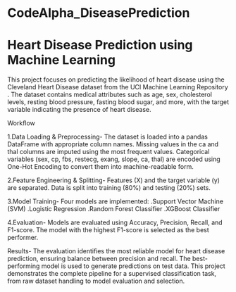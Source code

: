 # CodeAlpha_DiseasePrediction
# Heart Disease Prediction using Machine Learning

This project focuses on predicting the likelihood of heart disease using the Cleveland Heart Disease dataset from the UCI Machine Learning Repository
. The dataset contains medical attributes such as age, sex, cholesterol levels, resting blood pressure, fasting blood sugar, and more, with the target variable indicating the presence of heart disease.

Workflow

  1.Data Loading & Preprocessing-
     The dataset is loaded into a pandas DataFrame with appropriate column names.
     Missing values in the ca and thal columns are imputed using the most frequent values.
     Categorical variables (sex, cp, fbs, restecg, exang, slope, ca, thal) are encoded using One-Hot Encoding to convert them into machine-readable form.

  2.Feature Engineering & Splitting-
     Features (X) and the target variable (y) are separated.
     Data is split into training (80%) and testing (20%) sets.

  3.Model Training-
    Four models are implemented:
       .Support Vector Machine (SVM)
       .Logistic Regression
       .Random Forest Classifier
       .XGBoost Classifier

  4.Evaluation-
     Models are evaluated using Accuracy, Precision, Recall, and F1-score.
     The model with the highest F1-score is selected as the best performer.

Results-
The evaluation identifies the most reliable model for heart disease prediction, ensuring balance between precision and recall. The best-performing model is used to generate predictions on test data.
This project demonstrates the complete pipeline for a supervised classification task, from raw dataset handling to model evaluation and selection.
